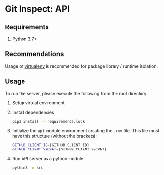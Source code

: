 # Git Inspect: API

## Requirements

1. Python 3.7+

## Recommendations

Usage of [virtualenv](https://realpython.com/blog/python/python-virtual-environments-a-primer/) is recommended for package library / runtime isolation.

## Usage

To run the server, please execute the following from the root directory:

1. Setup virtual environment

2. Install dependencies

    ```bash
    pip3 install -r requirements.lock
    ```

3. Initialize the `api` module environment creating the `.env` file.
This file must have this structure (without the brackets):

    ```bash
    GITHUB_CLIENT_ID={GITHUB_CLIENT_ID}
    GITHUB_CLIENT_SECRET={GITHUB_CLIENT_SECRET}
    ```

4. Run API server as a python module

    ```bash
    python3 -m src
    ```
